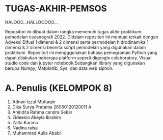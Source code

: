 # TUGAS-AKHIR-PEMSOS
HALOOO...HALLOOOOO...

Repositori ini dibuat dalam rangka memenuhi tugas akhir praktikum pemodelan oseanografi 2022. Didalam repositori ini memuat terkait dengan Adveksi Difusi 1 dimensi & 2 dimensi serta permodelan hidrodinamika 1 dimensi & 2 dimensi  beserta script pemodelan yang digunakan dalam praktikum. Repositori ini mengggunakan bahasa pemograman Python yang dapat dilakukan beberapa platform seperti digoogle colaboratory, Visual studio code dan jupyter notebook.Sedangkan library yang digunakan berupa Numpy, Matplotlib, Sys, dan data web siphon. 


# A. Penulis (KELOMPOK 8)
1. Adnan Izzul Muttaqin
2. Dika Surya Pratama 26050120120011 A
3. Anindita Rahma candra Sekar
4. Eldeenio Akeyla Ibrahim
5. Zalfa Karima
6. Nadina raisa
7. Muhammad Aulia Ababil

